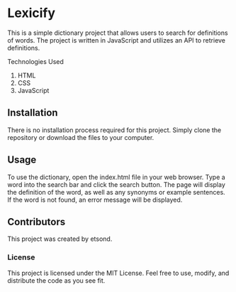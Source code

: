 # Lexicify
This is a simple dictionary project that allows users to search for definitions of words. The project is written in JavaScript and utilizes an API to retrieve definitions.

Technologies Used
1. HTML
2. CSS
3. JavaScript
## Installation
There is no installation process required for this project. Simply clone the repository or download the files to your computer.

## Usage
To use the dictionary, open the index.html file in your web browser. Type a word into the search bar and click the search button. The page will display the definition of the word, as well as any synonyms or example sentences. If the word is not found, an error message will be displayed.

## Contributors
This project was created by etsond.

### License
This project is licensed under the MIT License. Feel free to use, modify, and distribute the code as you see fit.

